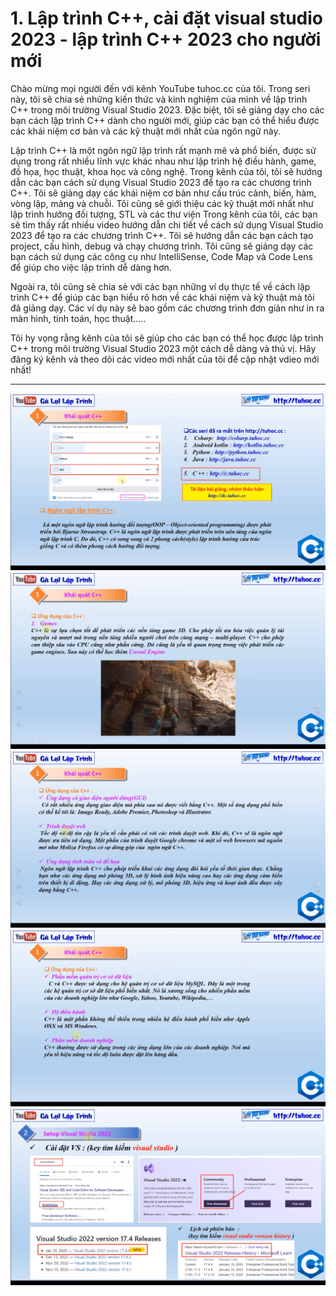 # 1. Lập trình C++, cài đặt visual studio 2023 - lập trình C++ 2023 cho người mới

Chào mừng mọi người đến với kênh YouTube tuhoc.cc của tôi. Trong seri này, tôi sẽ chia sẻ những kiến thức và kinh nghiệm của mình về lập trình C++ trong môi trường Visual Studio 2023. Đặc biệt, tôi sẽ giảng dạy cho các bạn cách lập trình C++ dành cho người mới, giúp các bạn có thể hiểu được các khái niệm cơ bản và các kỹ thuật mới nhất của ngôn ngữ này.

Lập trình C++ là một ngôn ngữ lập trình rất mạnh mẽ và phổ biến, được sử dụng trong rất nhiều lĩnh vực khác nhau như lập trình hệ điều hành, game, đồ họa, học thuật, khoa học và công nghệ. Trong kênh của tôi, tôi sẽ hướng dẫn các bạn cách sử dụng Visual Studio 2023 để tạo ra các chương trình C++. Tôi sẽ giảng dạy các khái niệm cơ bản như cấu trúc cảnh, biến, hàm, vòng lặp, mảng và chuỗi. Tôi cũng sẽ giới thiệu các kỹ thuật mới nhất như lập trình hướng đối tượng, STL và các thư viện
Trong kênh của tôi, các bạn sẽ tìm thấy rất nhiều video hướng dẫn chi tiết về cách sử dụng Visual Studio 2023 để tạo ra các chương trình C++. Tôi sẽ hướng dẫn các bạn cách tạo project, cấu hình, debug và chạy chương trình. Tôi cũng sẽ giảng dạy các bạn cách sử dụng các công cụ như IntelliSense, Code Map và Code Lens để giúp cho việc lập trình dễ dàng hơn.

Ngoài ra, tôi cũng sẽ chia sẻ với các bạn những ví dụ thực tế về cách lập trình C++ để giúp các bạn hiểu rõ hơn về các khái niệm và kỹ thuật mà tôi đã giảng dạy. Các ví dụ này sẽ bao gồm các chương trình đơn giản như in ra màn hình, tính toán, học thuật.....

Tôi hy vọng rằng kênh của tôi sẽ giúp cho các bạn có thể học được lập trình C++ trong môi trường Visual Studio 2023 một cách dễ dàng và thú vị. Hãy đăng ký kênh và theo dõi các video mới nhất của tôi để cập nhật vdieo mới nhất!

---

![alt text](image.png)
![alt text](image-1.png)
![alt text](image-2.png)
![alt text](image-3.png)
![alt text](image-4.png)
